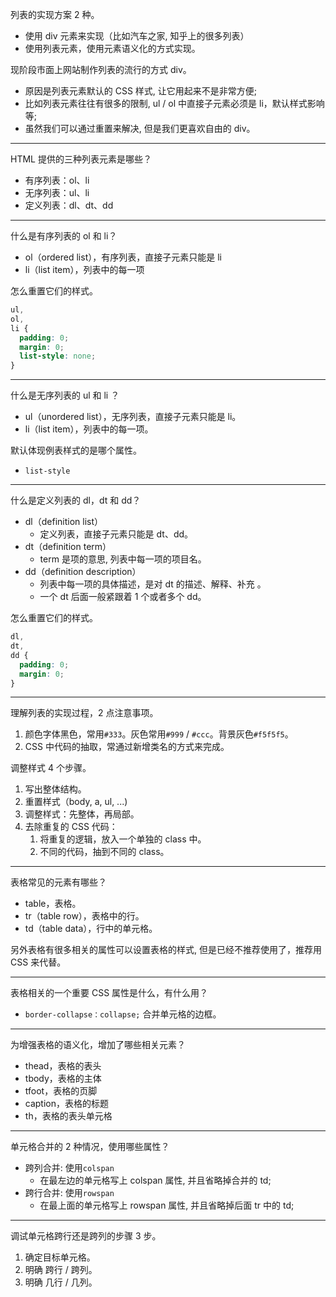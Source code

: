 列表的实现方案 2 种。

- 使用 div 元素来实现（比如汽车之家, 知乎上的很多列表）
- 使用列表元素，使用元素语义化的方式实现。

现阶段市面上网站制作列表的流行的方式 div。

- 原因是列表元素默认的 CSS 样式, 让它用起来不是非常方便;
- 比如列表元素往往有很多的限制, ul / ol 中直接子元素必须是 li，默认样式影响等;
- 虽然我们可以通过重置来解决, 但是我们更喜欢自由的 div。

---

HTML 提供的三种列表元素是哪些？

- 有序列表：ol、li
- 无序列表：ul、li
- 定义列表：dl、dt、dd

---

什么是有序列表的 ol 和 li？

- ol（ordered list），有序列表，直接子元素只能是 li
- li（list item），列表中的每一项

怎么重置它们的样式。

```css
ul,
ol,
li {
  padding: 0;
  margin: 0;
  list-style: none;
}
```

---

什么是无序列表的 ul 和 li ？

- ul（unordered list），无序列表，直接子元素只能是 li。
- li（list item），列表中的每一项。

默认体现例表样式的是哪个属性。

- `list-style`

---

什么是定义列表的 dl，dt 和 dd？

- dl（definition list）
  - 定义列表，直接子元素只能是 dt、dd。
- dt（definition term）
  - term 是项的意思, 列表中每一项的项目名。
- dd（definition description）
  - 列表中每一项的具体描述，是对 dt 的描述、解释、补充 。
  - 一个 dt 后面一般紧跟着 1 个或者多个 dd。

怎么重置它们的样式。

```css
dl,
dt,
dd {
  padding: 0;
  margin: 0;
}
```

---

理解列表的实现过程，2 点注意事项。

1. 颜色字体黑色，常用`#333`。灰色常用`#999` / `#ccc`。背景灰色`#f5f5f5`。
2. CSS 中代码的抽取，常通过新增类名的方式来完成。

调整样式 4 个步骤。

1. 写出整体结构。
2. 重置样式（body, a, ul, ...)
3. 调整样式：先整体，再局部。
4. 去除重复的 CSS 代码：
   1. 将重复的逻辑，放入一个单独的 class 中。
   2. 不同的代码，抽到不同的 class。

---

表格常见的元素有哪些？

- table，表格。
- tr（table row），表格中的行。
- td（table data），行中的单元格。

另外表格有很多相关的属性可以设置表格的样式, 但是已经不推荐使用了，推荐用 CSS 来代替。

---

表格相关的一个重要 CSS 属性是什么，有什么用？

- `border-collapse：collapse;` 合并单元格的边框。

---

为增强表格的语义化，增加了哪些相关元素？

- thead，表格的表头
- tbody，表格的主体
- tfoot，表格的页脚
- caption，表格的标题
- th，表格的表头单元格

---

单元格合并的 2 种情况，使用哪些属性？

- 跨列合并: 使用`colspan`
  - 在最左边的单元格写上 colspan 属性, 并且省略掉合并的 td;
- 跨行合并: 使用`rowspan`
  - 在最上面的单元格写上 rowspan 属性, 并且省略掉后面 tr 中的 td;

---

调试单元格跨行还是跨列的步骤 3 步。

1. 确定目标单元格。
2. 明确 跨行 / 跨列。
3. 明确 几行 / 几列。
